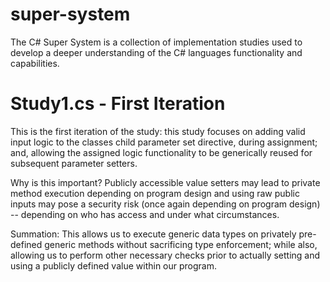 # super-system
The C# Super System is a collection of implementation studies used to develop a deeper understanding of the C# languages functionality and capabilities.


# Study1.cs - First Iteration
This is the first iteration of the study: this study focuses on adding valid input logic to the classes child parameter set directive, during assignment; and, allowing the assigned logic functionality to be generically reused for subsequent parameter setters.

Why is this important? Publicly accessible value setters may lead to private method execution depending on program design and using raw public inputs may pose a security risk (once again depending on program design) -- depending on who has access and under what circumstances.

Summation: This allows us to execute generic data types on privately pre-defined generic methods without sacrificing type enforcement; while also, allowing us to perform other necessary checks prior to actually setting and using a publicly defined value within our program.
